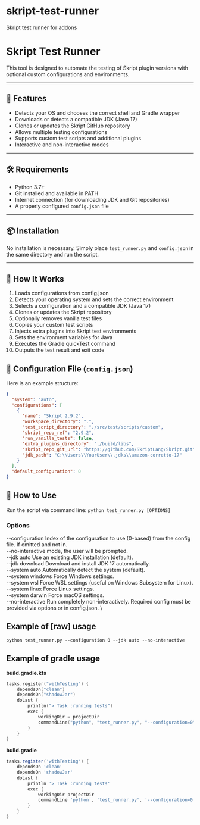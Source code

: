 # skript-test-runner
Skript test runner for addons

# Skript Test Runner

This tool is designed to automate the testing of Skript plugin versions with optional custom configurations and environments.

---

## 🚀 Features

- Detects your OS and chooses the correct shell and Gradle wrapper
- Downloads or detects a compatible JDK (Java 17)
- Clones or updates the Skript GitHub repository
- Allows multiple testing configurations
- Supports custom test scripts and additional plugins
- Interactive and non-interactive modes

---

## 🛠️ Requirements

- Python 3.7+
- Git installed and available in PATH
- Internet connection (for downloading JDK and Git repositories)
- A properly configured `config.json` file

---

## 📦 Installation

No installation is necessary. Simply place `test_runner.py` and `config.json` in the same directory and run the script.

---

## 🧠 How It Works
1. Loads configurations from config.json
2. Detects your operating system and sets the correct environment
3. Selects a configuration and a compatible JDK (Java 17)
4. Clones or updates the Skript repository
5. Optionally removes vanilla test files
6. Copies your custom test scripts
7. Injects extra plugins into Skript test environments
8. Sets the environment variables for Java
9. Executes the Gradle quickTest command
10. Outputs the test result and exit code

## 📁 Configuration File (`config.json`)

Here is an example structure:

```json
{
  "system": "auto",
  "configurations": [
    {
      "name": "Skript 2.9.2",
      "workspace_directory": ".",
      "test_script_directory": "./src/test/scripts/custom",
      "skript_repo_ref": "2.9.2",
      "run_vanilla_tests": false,
      "extra_plugins_directory": "./build/libs",
      "skript_repo_git_url": "https://github.com/SkriptLang/Skript.git",
      "jdk_path": "C:\\Users\\YourUser\\.jdks\\amazon-corretto-17"
    }
  ],
  "default_configuration": 0
}
```

## 🧪 How to Use
Run the script via command line:
`python test_runner.py [OPTIONS]`

### Options
--configuration <int>	Index of the configuration to use (0-based) from the config file. If omitted and not in. \
--no-interactive mode, the user will be prompted. \
--jdk auto	Use an existing JDK installation (default). \
--jdk download	Download and install JDK 17 automatically. \
--system auto	Automatically detect the system (default). \
--system windows	Force Windows settings. \
--system wsl	Force WSL settings (useful on Windows Subsystem for Linux). \
--system linux	Force Linux settings. \
--system darwin	Force macOS settings. \
--no-interactive	Run completely non-interactively. Required config must be provided via options or in config.json. \


## Example of [raw] usage
`python test_runner.py --configuration 0 --jdk auto --no-interactive`

## Example of gradle usage

**build.gradle.kts**
```kotlin
tasks.register("withTesting") {
    dependsOn("clean")
    dependsOn("shadowJar")
    doLast {
        println("> Task :running tests")
        exec {
            workingDir = projectDir
            commandLine("python", "test_runner.py", "--configuration=0", "--jdk=auto", "--system=auto", "--no-interactive")
        }
    }
}
```

**build.gradle**
```groovy
tasks.register('withTesting') {
    dependsOn 'clean'
    dependsOn 'shadowJar'
    doLast {
        println '> Task :running tests'
        exec {
            workingDir projectDir
            commandLine 'python', 'test_runner.py', '--configuration=0', '--jdk=auto', '--system=auto', '--no-interactive'
        }
    }
}
```
